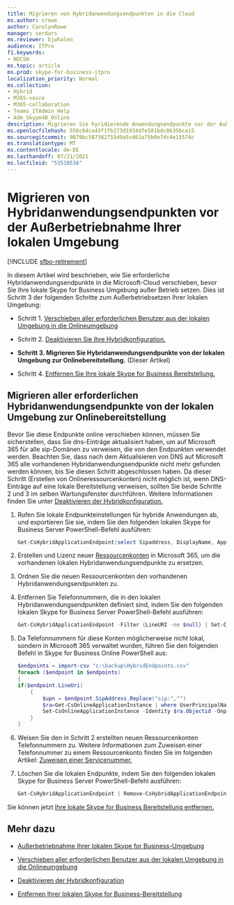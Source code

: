 ```yaml
---
title: Migrieren von Hybridanwendungsendpunkten in die Cloud
ms.author: crowe
author: CarolynRowe
manager: serdars
ms.reviewer: bjwhalen
audience: ITPro
f1.keywords:
- NOCSH
ms.topic: article
ms.prod: skype-for-business-itpro
localization_priority: Normal
ms.collection:
- Hybrid
- M365-voice
- M365-collaboration
- Teams_ITAdmin_Help
- Adm_Skype4B_Online
description: Migrieren Sie hyridierende Anwendungsendpunkte vor der Außerbetriebnahme einer Skype for Business lokalen Umgebung.
ms.openlocfilehash: 556c6dca43f1fb273d1934dfe581bdc86356ca15
ms.sourcegitcommit: 9879bc587382755d9a5cd63a75b0e7dc4e15574c
ms.translationtype: MT
ms.contentlocale: de-DE
ms.lasthandoff: 07/21/2021
ms.locfileid: "53510536"
---
```

# <a name="migrate-hybrid-application-endpoints-before-decommissioning-your-on-premises-environment"></a>Migrieren von Hybridanwendungsendpunkten vor der Außerbetriebnahme Ihrer lokalen Umgebung

[!INCLUDE [sfbo-retirement](../../Hub/includes/sfbo-retirement.md)]

In diesem Artikel wird beschrieben, wie Sie erforderliche Hybridanwendungsendpunkte in die Microsoft-Cloud verschieben, bevor Sie Ihre lokale Skype for Business Umgebung außer Betrieb setzen. Dies ist Schritt 3 der folgenden Schritte zum Außerbetriebsetzen Ihrer lokalen Umgebung:

- Schritt 1. [Verschieben aller erforderlichen Benutzer aus der lokalen Umgebung in die Onlineumgebung](decommission-move-on-prem-users.md)

- Schritt 2. [Deaktivieren Sie Ihre Hybridkonfiguration.](cloud-consolidation-disabling-hybrid.md)

- **Schritt 3. Migrieren Sie Hybridanwendungsendpunkte von der lokalen Umgebung zur Onlinebereitstellung.** (Dieser Artikel)

- Schritt 4. [Entfernen Sie Ihre lokale Skype for Business Bereitstellung.](decommission-remove-on-prem.md)


## <a name="migrate-all-required-hybrid-application-endpoints-from-on-premises-to-online"></a>Migrieren aller erforderlichen Hybridanwendungsendpunkte von der lokalen Umgebung zur Onlinebereitstellung

Bevor Sie diese Endpunkte online verschieben können, müssen Sie sicherstellen, dass Sie dns-Einträge aktualisiert haben, um auf Microsoft 365 für alle sip-Domänen zu verweisen, die von den Endpunkten verwendet werden. Beachten Sie, dass nach dem Aktualisieren von DNS auf Microsoft 365 alle vorhandenen Hybridanwendungsendpunkte nicht mehr gefunden werden können, bis Sie diesen Schritt abgeschlossen haben. Da dieser Schritt (Erstellen von Onlineressourcenkonten) nicht möglich ist, wenn DNS-Einträge auf eine lokale Bereitstellung verweisen, sollten Sie beide Schritte 2 und 3 im selben Wartungsfenster durchführen. Weitere Informationen finden Sie unter [Deaktivieren der Hybridkonfiguration.](cloud-consolidation-disabling-hybrid.md)

1. Rufen Sie lokale Endpunkteinstellungen für hybride Anwendungen ab, und exportieren Sie sie, indem Sie den folgenden lokalen Skype for Business Server PowerShell-Befehl ausführen:

   ```PowerShell
   Get-CsHybridApplicationEndpoint|select Sipaddress, DisplayName, ApplicationID, LineUri |Export-Csv -Path "c:\backup\HybridEndpoints.csv"
   ```
2. Erstellen und Lizenz neuer [Ressourcenkonten](/microsoftteams/manage-resource-accounts) in Microsoft 365, um die vorhandenen lokalen Hybridanwendungsendpunkte zu ersetzen.

3. Ordnen Sie die neuen Ressourcenkonten den vorhandenen Hybridanwendungsendpunkten zu.

4. Entfernen Sie Telefonnummern, die in den lokalen Hybridanwendungsendpunkten definiert sind, indem Sie den folgenden lokalen Skype for Business Server PowerShell-Befehl ausführen:

   ```PowerShell
   Get-CsHybridApplicationEndpoint -Filter {LineURI -ne $null} | Set-CsHybridApplicationEndpoint -LineURI ""
   ```
5. Da Telefonnummern für diese Konten möglicherweise nicht lokal, sondern in Microsoft 365 verwaltet wurden, führen Sie den folgenden Befehl in Skype for Business Online PowerShell aus:

   ```PowerShell
   $endpoints = import-csv "c:\backup\HybridEndpoints.csv"
   foreach ($endpoint in $endpoints)
   {
   if($endpoint.LineUri)
       {
           $upn = $endpoint.SipAddress.Replace("sip:","")
           $ra=Get-CsOnlineApplicationInstance | where UserPrincipalName -eq $upn 
           Set-CsOnlineApplicationInstance -Identity $ra.Objectid -OnpremPhoneNumber ""
       }
   }
   ```

6. Weisen Sie den in Schritt 2 erstellten neuen Ressourcenkonten Telefonnummern zu. Weitere Informationen zum Zuweisen einer Telefonnummer zu einem Ressourcenkonto finden Sie im folgenden Artikel: [Zuweisen einer Servicenummer.](/microsoftteams/manage-resource-accounts#assign-a-service-number)

7. Löschen Sie die lokalen Endpunkte, indem Sie den folgenden lokalen Skype for Business Server PowerShell-Befehl ausführen:

   ```PowerShell
   Get-CsHybridApplicationEndpoint | Remove-CsHybridApplicationEndpoint
   ```
Sie können jetzt [Ihre lokale Skype for Business Bereitstellung entfernen.](decommission-remove-on-prem.md)

## <a name="see-also"></a>Mehr dazu

- [Außerbetriebnahme Ihrer lokalen Skype for Business-Umgebung](decommission-on-prem-overview.md)

- [Verschieben aller erforderlichen Benutzer aus der lokalen Umgebung in die Onlineumgebung](decommission-move-on-prem-users.md)

- [Deaktivieren der Hybridkonfiguration](cloud-consolidation-disabling-hybrid.md)

- [Entfernen Ihrer lokalen Skype for Business-Bereitstellung](decommission-remove-on-prem.md)





